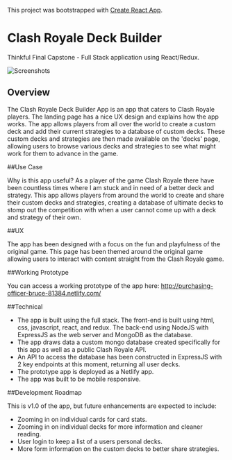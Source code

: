 This project was bootstrapped with [Create React App](https://github.com/facebookincubator/create-react-app).

# Clash Royale Deck Builder

Thinkful Final Capstone - Full Stack application using React/Redux.

![Screenshots](https://user-images.githubusercontent.com/13989985/27306693-98a8edf6-5514-11e7-9cdc-bcd0e2e54cb8.png)

## Overview

The Clash Royale Deck Builder App is an app that caters to Clash Royale players. The landing page has a nice UX design and explains how the app works. The app allows players from all over the world to create a custom deck and add their current strategies to a database of custom decks. These custom decks and strategies are then made available on the 'decks' page, allowing users to browse various decks and strategies to see what might work for them to advance in the game.

##Use Case

Why is this app useful? As a player of the game Clash Royale there have been countless times where I am stuck and in need of a better deck and strategy. This app allows players from around the world to create and share their custom decks and strategies, creating a database of ultimate decks to stomp out the competition with when a user cannot come up with a deck and strategy of their own.

##UX

The app has been designed with a focus on the fun and playfulness of the original game. This page has been themed around the original game allowing users to interact with content straight from the Clash Royale game.

##Working Prototype

You can access a working prototype of the app here:
http://purchasing-officer-bruce-81384.netlify.com/

##Technical

* The app is built using the full stack. The front-end is built using html, css, javascript, react, and redux. The back-end using NodeJS with ExpressJS as the web server and MongoDB as the database.
* The app draws data a custom mongo database created specifically for this app as well as a public Clash Royale API.
* An API to access the database has been constructed in ExpressJS with 2 key endpoints at this moment, returning all user decks.
* The prototype app is deployed as a Netlify app.
* The app was built to be mobile responsive.

##Development Roadmap

This is v1.0 of the app, but future enhancements are expected to include:

* Zooming in on individual cards for card stats.
* Zooming in on individual decks for more information and cleaner reading.
* User login to keep a list of a users personal decks.
* More form information on the custom decks to better share strategies.


